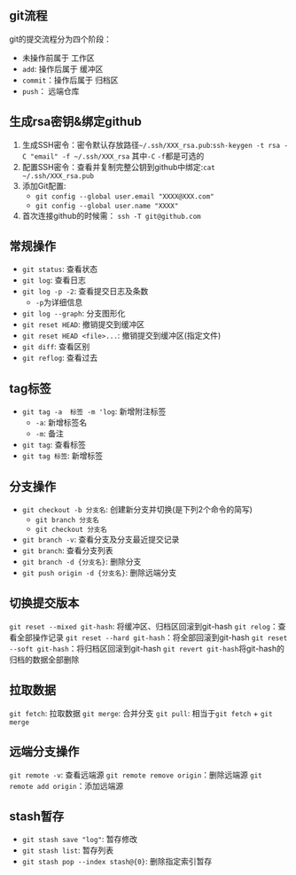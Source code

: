 ## git流程
git的提交流程分为四个阶段：
- 未操作前属于 工作区
- `add`: 操作后属于 缓冲区
- `commit`：操作后属于 归档区
- `push`： 远端仓库

## 生成rsa密钥&绑定github
1. 生成SSH密令：密令默认存放路径`~/.ssh/XXX_rsa.pub`:`ssh-keygen -t rsa -C "email" -f ~/.ssh/XXX_rsa` 其中`-C` `-f`都是可选的
2. 配置SSH密令：查看并复制完整公钥到github中绑定:`cat ~/.ssh/XXX_rsa.pub`
3. 添加Git配置:
    - `git config --global user.email "XXXX@XXX.com"`		
    - `git config --global user.name "XXXX"`
4. 首次连接github的时候需： `ssh -T git@github.com`

## 常规操作
- `git status`: 查看状态
- `git log`: 查看日志
- `git log -p -2`: 查看提交日志及条数
    - `-p`为详细信息
- `git log --graph`: 分支图形化
- `git reset HEAD`: 撤销提交到缓冲区
- `git reset HEAD <file>...`: 撤销提交到缓冲区(指定文件)
- `git diff`: 查看区别	
- `git reflog`: 查看过去

## tag标签
- `git tag -a  标签 -m 'log`: 新增附注标签
    - `-a`: 新增标签名
    - `-m`: 备注
- `git tag`: 查看标签
- `git tag 标签`: 新增标签

## 分支操作
- `git checkout -b 分支名`: 创建新分支并切换(是下列2个命令的简写)
    - `git branch 分支名`
    - `git checkout 分支名`
- `git branch -v`: 查看分支及分支最近提交记录
- `git branch`: 查看分支列表
- `git branch -d {分支名}`: 删除分支 
- `git push origin -d {分支名}`: 删除远端分支

## 切换提交版本
`git reset --mixed git-hash`: 将缓冲区、归档区回滚到git-hash
`git relog`：查看全部操作记录
`git reset --hard git-hash`：将全部回滚到git-hash
`git reset --soft git-hash`：将归档区回滚到git-hash
`git revert git-hash`将git-hash的归档的数据全部删除

## 拉取数据
`git fetch`: 拉取数据
`git merge`: 合并分支
`git pull`: 相当于`git fetch` + `git merge`

## 远端分支操作
`git remote -v`: 查看远端源
`git remote remove origin`：删除远端源
`git remote add origin`：添加远端源

## stash暂存
- `git stash save "log"`: 暂存修改
- `git stash list`: 暂存列表
- `git stash pop --index stash@{0}`: 删除指定索引暂存
